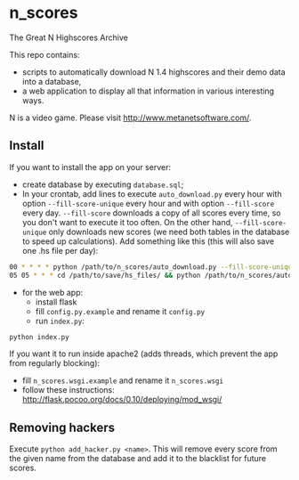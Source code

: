 # n_scores
The Great N Highscores Archive

This repo contains:
- scripts to automatically download N 1.4 highscores and their demo data into a database,
- a web application to display all that information in various interesting ways.

N is a video game. Please visit http://www.metanetsoftware.com/.

## Install

If you want to install the app on your server:
- create database by executing `database.sql`;
- In your crontab, add lines to execute `auto_download.py` every hour with option `--fill-score-unique` every hour and with option `--fill-score` every day. `--fill-score` downloads a copy of all scores every time, so you don't want to execute it too often. On the other hand, `--fill-score-unique` only downloads new scores (we need both tables in the database to speed up calculations). Add something like this (this will also save one .hs file per day):
```bash
00 * * * * python /path/to/n_scores/auto_download.py --fill-score-unique >/dev/null
05 05 * * * cd /path/to/save/hs_files/ && python /path/to/n_scores/auto_download.py --fill-score --save-hs-file
```
- for the web app:
  - install flask
  - fill `config.py.example` and rename it `config.py`
  - run `index.py`:
```bash
python index.py
```

If you want it to run inside apache2 (adds threads, which prevent the app from regularly blocking):
- fill `n_scores.wsgi.example` and rename it `n_scores.wsgi`
- follow these instructions: http://flask.pocoo.org/docs/0.10/deploying/mod_wsgi/

## Removing hackers

Execute `python add_hacker.py <name>`. This will remove every score from the given name from the database and add it to the blacklist for future scores.
